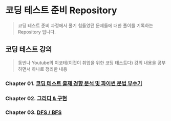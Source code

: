 # 코딩 테스트 준비 Repository

> 코딩 테스트 준비 과정에서 풀기 힘들었던 문제들에 대한 풀이를 기록하는 Repository 입니다.

## 코딩 테스트 강의

> 동빈나 Youtube의 이코테(이것이 취업을 위한 코딩 테스트다) 강의 내용을 공부하면서 하나로 정리한 내용

### Chapter 01. [코딩 테스트 출제 경향 분석 및 파이썬 문법 부수기](algorithm/chapter01.md)

### Chapter 02. [그리디 & 구현](algorithm/chpater02.md)

### Chapter 03. [DFS / BFS](algorithm/chpater02.md)